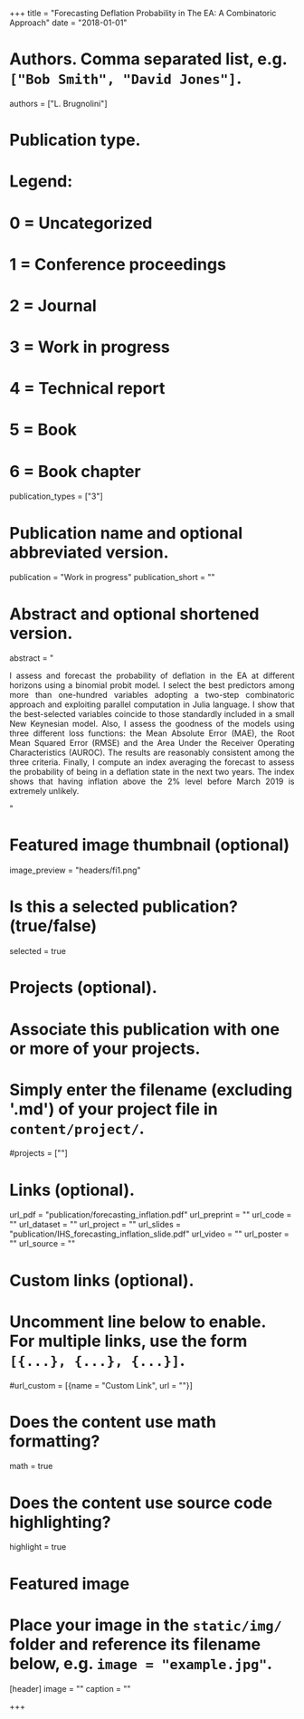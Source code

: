 +++
title = "Forecasting Deflation Probability in The EA: A Combinatoric Approach"
date = "2018-01-01"

# Authors. Comma separated list, e.g. `["Bob Smith", "David Jones"]`.
authors = ["L. Brugnolini"]

# Publication type.
# Legend:
# 0 = Uncategorized
# 1 = Conference proceedings
# 2 = Journal
# 3 = Work in progress
# 4 = Technical report
# 5 = Book
# 6 = Book chapter
publication_types = ["3"]

# Publication name and optional abbreviated version.
publication = "Work in progress"
publication_short = ""

# Abstract and optional shortened version.
abstract = "<p style='text-align: justify;'> I assess and forecast the probability of deflation in the EA at different horizons using a binomial probit model. I select the best predictors among more than one-hundred variables adopting a two-step combinatoric approach and exploiting parallel computation in Julia language. I show that the best-selected variables coincide to those standardly included in a small New Keynesian model. Also, I assess the goodness of the models using three different loss functions: the Mean Absolute Error (MAE), the Root Mean Squared Error (RMSE) and the Area Under the Receiver Operating Characteristics (AUROC). The results are reasonably consistent among the three criteria. Finally, I compute an index averaging the forecast to assess the probability of being in a deflation state in the next two years. The index shows that having inflation above the 2% level before March 2019 is extremely unlikely.</p>"
# Featured image thumbnail (optional)
image_preview = "headers/fi1.png"

# Is this a selected publication? (true/false)
selected = true

# Projects (optional).
#   Associate this publication with one or more of your projects.
#   Simply enter the filename (excluding '.md') of your project file in `content/project/`.
#projects = [""]

# Links (optional).
url_pdf = "publication/forecasting_inflation.pdf"
url_preprint = ""
url_code = ""
url_dataset = ""
url_project = ""
url_slides = "publication/IHS_forecasting_inflation_slide.pdf"
url_video = ""
url_poster = ""
url_source = ""

# Custom links (optional).
#   Uncomment line below to enable. For multiple links, use the form `[{...}, {...}, {...}]`.
#url_custom = [{name = "Custom Link", url = ""}]

# Does the content use math formatting?
math = true

# Does the content use source code highlighting?
highlight = true

# Featured image
# Place your image in the `static/img/` folder and reference its filename below, e.g. `image = "example.jpg"`.
[header]
image = ""
caption = ""

+++

